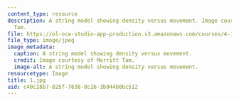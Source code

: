 ```yaml
---
content_type: resource
description: A string model showing density versus movement. Image courtesy of Merritt
  Tam.
file: https://ol-ocw-studio-app-production.s3.amazonaws.com/courses/4-171-the-space-between-workshop-fall-2004/c40c28b7825f7638dc1b3b944b0bc512_1.jpg
file_type: image/jpeg
image_metadata:
  caption: A string model showing density versus movement.
  credit: Image courtesy of Merritt Tam.
  image-alt: A string model showing density versus movement.
resourcetype: Image
title: 1.jpg
uid: c40c28b7-825f-7638-dc1b-3b944b0bc512
---
```

